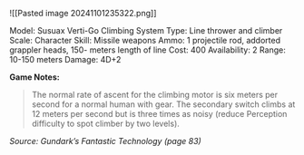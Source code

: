 ![[Pasted image 20241101235322.png]]

Model: Susuax Verti-Go Climbing System
Type: Line thrower and climber
Scale: Character
Skill: Missile weapons
Ammo: 1 projectile rod, addorted grappler heads, 150-
meters length of line
Cost: 400
Availability: 2
Range: 10-150 meters
Damage: 4D+2

**Game Notes:** 
> The normal rate of ascent for the climbing motor is six meters per second for a normal human with gear. The secondary switch climbs at 12 meters per second but is three times as noisy (reduce Perception difficulty to spot climber by two levels).

*Source: Gundark’s Fantastic Technology (page 83)*